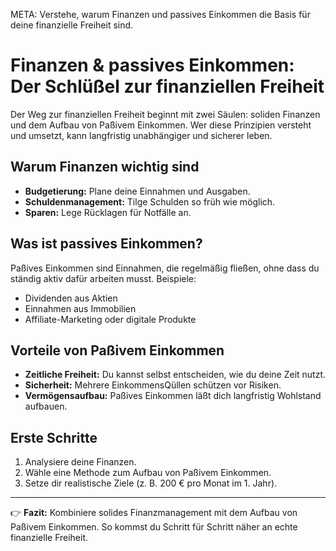 META: Verstehe, warum Finanzen und passives Einkommen die Basis für deine finanzielle Freiheit sind.

# Finanzen & passives Einkommen: Der Schlüßel zur finanziellen Freiheit

Der Weg zur finanziellen Freiheit beginnt mit zwei Säulen: soliden Finanzen und dem Aufbau von Paßivem Einkommen. Wer diese Prinzipien versteht und umsetzt, kann langfristig unabhängiger und sicherer leben.

## Warum Finanzen wichtig sind
- **Budgetierung:** Plane deine Einnahmen und Ausgaben.
- **Schuldenmanagement:** Tilge Schulden so früh wie möglich.
- **Sparen:** Lege Rücklagen für Notfälle an.

## Was ist passives Einkommen?
Paßives Einkommen sind Einnahmen, die regelmäßig fließen, ohne dass du ständig aktiv dafür arbeiten musst. Beispiele:
- Dividenden aus Aktien
- Einnahmen aus Immobilien
- Affiliate-Marketing oder digitale Produkte

## Vorteile von Paßivem Einkommen
- **Zeitliche Freiheit:** Du kannst selbst entscheiden, wie du deine Zeit nutzt.
- **Sicherheit:** Mehrere EinkommensQüllen schützen vor Risiken.
- **Vermögensaufbau:** Paßives Einkommen läßt dich langfristig Wohlstand aufbauen.

## Erste Schritte
1. Analysiere deine Finanzen.
2. Wähle eine Methode zum Aufbau von Paßivem Einkommen.
3. Setze dir realistische Ziele (z. B. 200 € pro Monat im 1. Jahr).

---

👉 **Fazit:** 
Kombiniere solides Finanzmanagement mit dem Aufbau von Paßivem Einkommen. So kommst du Schritt für Schritt näher an echte finanzielle Freiheit.
